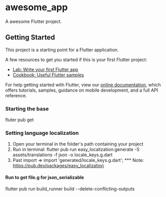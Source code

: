 # awesome_app

A awesome Flutter project.

## Getting Started

This project is a starting point for a Flutter application.

A few resources to get you started if this is your first Flutter project:

- [Lab: Write your first Flutter app](https://flutter.dev/docs/get-started/codelab)
- [Cookbook: Useful Flutter samples](https://flutter.dev/docs/cookbook)

For help getting started with Flutter, view our
[online documentation](https://flutter.dev/docs), which offers tutorials,
samples, guidance on mobile development, and a full API reference.

### Starting the base
fluter pub get

### Setting language localization

1. Open your terminal in the folder's path containing your project
2. Run in terminal: 
    flutter pub run easy_localization:generate -S assets/translations -f json -o locale_keys.g.dart
3. Past import => import 'generated/locale_keys.g.dart';
*** Note: https://pub.dev/packages/easy_localization

#### Run to get file.g for json_serializable

flutter pub run build_runner build --delete-conflicting-outputs